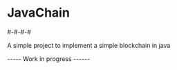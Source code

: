 # JavaChain

#-#-#-#

A simple project to implement a simple blockchain in java

----- Work in progress ------
